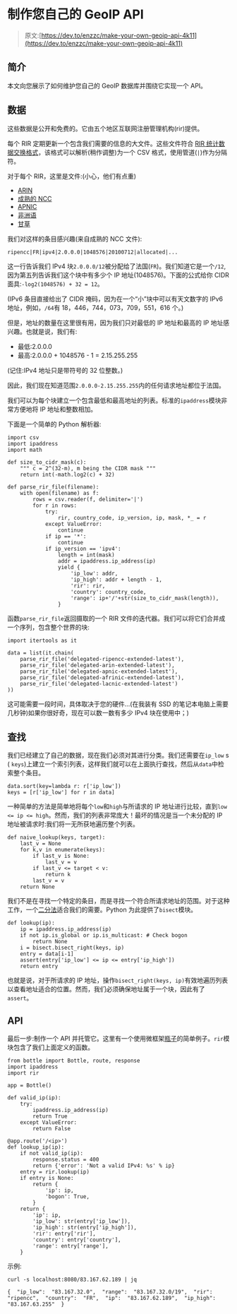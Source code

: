 # 制作您自己的 GeoIP API

> 原文:[https://dev.to/enzzc/make-your-own-geoip-api-4k11](https://dev.to/enzzc/make-your-own-geoip-api-4k11)

## [](#introduction)简介

本文向您展示了如何维护您自己的 GeoIP 数据库并围绕它实现一个 API。

## [](#the-data)数据

这些数据是公开和免费的。它由五个地区互联网注册管理机构(rir)提供。

每个 RIR 定期更新一个包含我们需要的信息的大文件。这些文件符合 [RIR 统计数据交换格式](https://www.apnic.net/about-apnic/corporate-documents/documents/resource-guidelines/rir-statistics-exchange-format/)，该格式可以解析(稍作调整)为一个 CSV 格式，使用管道(`|`)作为分隔符。

对于每个 RIR，这里是文件:(小心，他们有点重)

*   [ARIN](https://ftp.arin.net/pub/stats/arin/delegated-arin-extended-latest)
*   [成熟的 NCC](https://ftp.ripe.net/ripe/stats/delegated-ripencc-extended-latest)
*   [APNIC](https://ftp.apnic.net/stats/apnic/delegated-apnic-extended-latest)
*   [非洲语](https://ftp.apnic.net/stats/afrinic/delegated-afrinic-extended-latest)
*   [甘草](https://ftp.apnic.net/stats/lacnic/delegated-lacnic-extended-latest)

我们对这样的条目感兴趣(来自成熟的 NCC 文件):

```
ripencc|FR|ipv4|2.0.0.0|1048576|20100712|allocated|... 
```

这一行告诉我们 IPv4 块`2.0.0.0/12`被分配给了法国(`FR`)。我们知道它是一个`/12`,因为第五列告诉我们这个块中有多少个 IP 地址(1048576)。下面的公式给你 CIDR 面具:`-log2(1048576) + 32 = 12`。

(IPv6 条目直接给出了 CIDR 掩码，因为在一个“小”块中可以有天文数字的 IPv6 地址，例如，`/64`有 18，446，744，073，709，551，616 个。)

但是，地址的数量在这里很有用，因为我们只对最低的 IP 地址和最高的 IP 地址感兴趣。也就是说，我们有:

*   最低:2.0.0.0
*   最高:2.0.0.0 + 1048576 - 1 = 2.15.255.255

(记住:IPv4 地址只是带符号的 32 位整数。)

因此，我们现在知道范围`2.0.0.0-2.15.255.255`内的任何请求地址都位于法国。

我们可以为每个块建立一个包含最低和最高地址的列表。标准的`ipaddress`模块非常方便地将 IP 地址和整数相加。

下面是一个简单的 Python 解析器:

```
import csv
import ipaddress
import math

def size_to_cidr_mask(c):
    """ c = 2^(32-m), m being the CIDR mask """
    return int(-math.log2(c) + 32)

def parse_rir_file(filename):
    with open(filename) as f:
        rows = csv.reader(f, delimiter='|')
        for r in rows:
            try:
                rir, country_code, ip_version, ip, mask, *_ = r
            except ValueError:
                continue
            if ip == '*':
                continue
            if ip_version == 'ipv4':
                length = int(mask)
                addr = ipaddress.ip_address(ip)
                yield {
                    'ip_low': addr,
                    'ip_high': addr + length - 1,
                    'rir': rir,
                    'country': country_code,
                    'range': ip+'/'+str(size_to_cidr_mask(length)),
                } 
```

函数`parse_rir_file`返回摄取的一个 RIR 文件的迭代器。我们可以将它们合并成一个序列，包含整个世界的块:

```
import itertools as it

data = list(it.chain(
    parse_rir_file('delegated-ripencc-extended-latest'),
    parse_rir_file('delegated-arin-extended-latest'),
    parse_rir_file('delegated-apnic-extended-latest'),
    parse_rir_file('delegated-afrinic-extended-latest'),
    parse_rir_file('delegated-lacnic-extended-latest')
)) 
```

这可能需要一段时间，具体取决于您的硬件...(在我装有 SSD 的笔记本电脑上需要几秒钟)如果你很好奇，现在可以数一数有多少 IPv4 块在使用中；)

## [](#lookup)查找

我们已经建立了自己的数据，现在我们必须对其进行分类。我们还需要在`ip_low` s ( `keys`)上建立一个索引列表，这样我们就可以在上面执行查找，然后从`data`中检索整个条目。

```
data.sort(key=lambda r: r['ip_low'])
keys = [r['ip_low'] for r in data] 
```

一种简单的方法是简单地将每个`low`和`high`与所请求的 IP 地址进行比较，直到`low <= ip <= high`。然而，我们的列表非常庞大！最坏的情况是当一个未分配的 IP 地址被请求时:我们将一无所获地遍历整个列表。

```
def naive_lookup(keys, target):
    last_v = None
    for k,v in enumerate(keys):
        if last_v is None:
            last_v = v
        if last_v <= target < v:
            return k
        last_v = v
    return None 
```

我们不是在寻找一个特定的条目，而是寻找一个符合所请求地址的范围。对于这种工作，一个[二分法](https://en.wikipedia.org/wiki/Bisection_method)适合我们的需要。Python 为此提供了`bisect`模块。

```
def lookup(ip):
    ip = ipaddress.ip_address(ip)
    if not ip.is_global or ip.is_multicast: # Check bogon
        return None
    i = bisect.bisect_right(keys, ip)
    entry = data[i-1]
    assert(entry['ip_low'] <= ip <= entry['ip_high'])
    return entry 
```

也就是说，对于所请求的 IP 地址，操作`bisect_right(keys, ip)`有效地遍历列表以查看地址适合的位置。然而，我们必须确保地址属于一个块，因此有了`assert`。

## [](#api)API

最后一步:制作一个 API 并托管它。这里有一个使用微框架[瓶子](https://bottlepy.org/)的简单例子。`rir`模块包含了我们上面定义的函数。

```
from bottle import Bottle, route, response
import ipaddress
import rir

app = Bottle()

def valid_ip(ip):
    try:
        ipaddress.ip_address(ip)
        return True
    except ValueError:
        return False

@app.route('/<ip>')
def lookup_ip(ip):
    if not valid_ip(ip):
        response.status = 400
        return {'error': 'Not a valid IPv4: %s' % ip}
    entry = rir.lookup(ip)
    if entry is None:
        return {
            'ip': ip,
            'bogon': True,
        }
    return {
        'ip': ip,
        'ip_low': str(entry['ip_low']),
        'ip_high': str(entry['ip_high']),
        'rir': entry['rir'],
        'country': entry['country'],
        'range': entry['range'],
    } 
```

示例:

```
curl -s localhost:8080/83.167.62.189 | jq 
```

```
{  "ip_low":  "83.167.32.0",  "range":  "83.167.32.0/19",  "rir":  "ripencc",  "country":  "FR",  "ip":  "83.167.62.189",  "ip_high":  "83.167.63.255"  } 
```